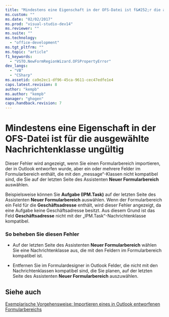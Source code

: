 ```yaml
---
title: "Mindestens eine Eigenschaft in der OFS-Datei ist f&#252;r die ausgew&#228;hlte Nachrichtenklasse ung&#252;ltig | Microsoft Docs"
ms.custom: ""
ms.date: "02/02/2017"
ms.prod: "visual-studio-dev14"
ms.reviewer: ""
ms.suite: ""
ms.technology: 
  - "office-development"
ms.tgt_pltfrm: ""
ms.topic: "article"
f1_keywords: 
  - "VSTO.NewFormRegionWizard.OFSPropertyError"
dev_langs: 
  - "VB"
  - "CSharp"
ms.assetid: ca9e2ec1-df96-45ca-9611-cec47edfe1e4
caps.latest.revision: 8
author: "kempb"
ms.author: "kempb"
manager: "ghogen"
caps.handback.revision: 7
---
```

# Mindestens eine Eigenschaft in der OFS-Datei ist f&#252;r die ausgew&#228;hlte Nachrichtenklasse ung&#252;ltig
  Dieser Fehler wird angezeigt, wenn Sie einen Formularbereich importieren, der in Outlook entworfen wurde, aber ein oder mehrere Felder im Formularbereich enthält, die mit den „message“\-Klassen nicht kompatibel sind, die Sie auf der letzten Seite des Assistenten **Neuer Formularbereich** auswählen.  
  
 Beispielsweise können Sie **Aufgabe \(IPM.Task\)** auf der letzten Seite des Assistenten **Neuer Formularbereich** auswählen. Wenn der Formularbereich ein Feld für die **Geschäftsadresse** enthält, wird dieser Fehler angezeigt, da eine Aufgabe keine Geschäftsadresse besitzt. Aus diesem Grund ist das Feld **Geschäftsadresse** nicht mit der „IPM.Task“\-Nachrichtenklasse kompatibel.  
  
### So beheben Sie diesen Fehler  
  
-   Auf der letzten Seite des Assistenten **Neuer Formularbereich** wählen Sie eine Nachrichtenklasse aus, die mit den Feldern im Formularbereich kompatibel ist.  
  
-   Entfernen Sie im Formulardesigner in Outlook Felder, die nicht mit den Nachrichtenklassen kompatibel sind, die Sie planen, auf der letzten Seite des Assistenten **Neuer Formularbereich** auszuwählen.  
  
## Siehe auch  
 [Exemplarische Vorgehensweise: Importieren eines in Outlook entworfenen Formularbereichs](../vsto/walkthrough-importing-a-form-region-that-is-designed-in-outlook.md)  
  
  